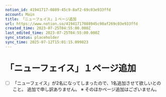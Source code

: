 ```yaml
---
notion_id: 41941717-0889-45c9-8af2-69c03e933ffd
account: Main
title: 「ニューフェイス」１ページ追加
url: https://www.notion.so/41941717088945c98af269c03e933ffd
created_time: 2023-07-25T04:55:00.000Z
last_edited_time: 2023-07-25T04:55:00.000Z
sync_status: placeholder
sync_time: 2025-07-12T15:01:15.099823
---
```

# 「ニューフェイス」１ページ追加

- [ ] 「ニューフェイス」が2名になってしまったので、1名追加させて欲しいとのこと。
追加で申し訳ありません。
※ そのほかページ追加はございません。